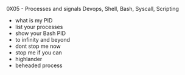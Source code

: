 0X05 - Processes and signals
Devops, Shell, Bash, Syscall, Scripting
- what is my PID
- list your processes
- show your Bash PID
- to infinity and beyond
- dont stop me now
- stop me if you can
- highlander
- beheaded process
